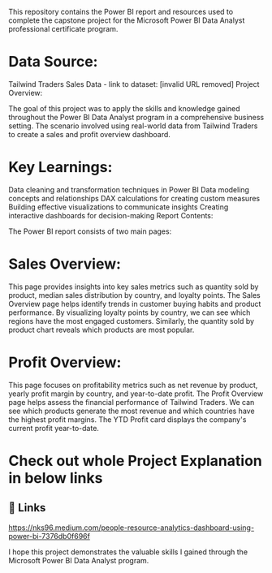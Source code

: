 


This repository contains the Power BI report and resources used to complete the capstone project for the Microsoft Power BI Data Analyst professional certificate program.

# Data Source:

Tailwind Traders Sales Data - link to dataset: [invalid URL removed]
Project Overview:

The goal of this project was to apply the skills and knowledge gained throughout the Power BI Data Analyst program in a comprehensive business setting. The scenario involved using real-world data from Tailwind Traders to create a sales and profit overview dashboard.

# Key Learnings:

Data cleaning and transformation techniques in Power BI
Data modeling concepts and relationships
DAX calculations for creating custom measures
Building effective visualizations to communicate insights
Creating interactive dashboards for decision-making
Report Contents:

The Power BI report consists of two main pages:

# Sales Overview: 
This page provides insights into key sales metrics such as quantity sold by product, median sales distribution by country, and loyalty points.
The Sales Overview page helps identify trends in customer buying habits and product performance. By visualizing loyalty points by country, we can see which regions have the most engaged customers. Similarly, the quantity sold by product chart reveals which products are most popular.

# Profit Overview: 
This page focuses on profitability metrics such as net revenue by product, yearly profit margin by country, and year-to-date profit.
The Profit Overview page helps assess the financial performance of Tailwind Traders. We can see which products generate the most revenue and which countries have the highest profit margins. The YTD Profit card displays the company's current profit year-to-date.


#  Check out whole Project Explanation in below links 
## 🔗 Links
https://nks96.medium.com/people-resource-analytics-dashboard-using-power-bi-7376db0f696f


I hope this project demonstrates the valuable skills I gained through the Microsoft Power BI Data Analyst program.
